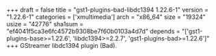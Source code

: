 +++
draft = false
title = "gst1-plugins-bad-libdc1394 1.22.6-1"
version = "1.22.6-1"
categories = ['xmultimedia']
arch = "x86_64"
size = "19324"
usize = "42776"
sha1sum = "ef4041f5ca3e6fc4572b9308be7f60b0103a4d7d"
depends = "['gst1-plugins-base>=1.22.6', 'libdc1394>=2.2.7', 'gst1-plugins-bad>=1.22.6']"
+++
GStreamer libdc1394 plugin (Bad).